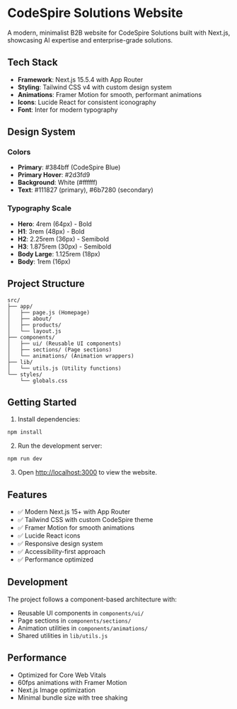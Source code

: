 # CodeSpire Solutions Website

A modern, minimalist B2B website for CodeSpire Solutions built with Next.js, showcasing AI expertise and enterprise-grade solutions.

## Tech Stack

- **Framework**: Next.js 15.5.4 with App Router
- **Styling**: Tailwind CSS v4 with custom design system
- **Animations**: Framer Motion for smooth, performant animations
- **Icons**: Lucide React for consistent iconography
- **Font**: Inter for modern typography

## Design System

### Colors
- **Primary**: #384bff (CodeSpire Blue)
- **Primary Hover**: #2d3fd9
- **Background**: White (#ffffff)
- **Text**: #111827 (primary), #6b7280 (secondary)

### Typography Scale
- **Hero**: 4rem (64px) - Bold
- **H1**: 3rem (48px) - Bold
- **H2**: 2.25rem (36px) - Semibold
- **H3**: 1.875rem (30px) - Semibold
- **Body Large**: 1.125rem (18px)
- **Body**: 1rem (16px)

## Project Structure

```
src/
├── app/
│   ├── page.js (Homepage)
│   ├── about/
│   ├── products/
│   └── layout.js
├── components/
│   ├── ui/ (Reusable UI components)
│   ├── sections/ (Page sections)
│   └── animations/ (Animation wrappers)
├── lib/
│   └── utils.js (Utility functions)
└── styles/
    └── globals.css
```

## Getting Started

1. Install dependencies:
```bash
npm install
```

2. Run the development server:
```bash
npm run dev
```

3. Open [http://localhost:3000](http://localhost:3000) to view the website.

## Features

- ✅ Modern Next.js 15+ with App Router
- ✅ Tailwind CSS with custom CodeSpire theme
- ✅ Framer Motion for smooth animations
- ✅ Lucide React icons
- ✅ Responsive design system
- ✅ Accessibility-first approach
- ✅ Performance optimized

## Development

The project follows a component-based architecture with:
- Reusable UI components in `components/ui/`
- Page sections in `components/sections/`
- Animation utilities in `components/animations/`
- Shared utilities in `lib/utils.js`

## Performance

- Optimized for Core Web Vitals
- 60fps animations with Framer Motion
- Next.js Image optimization
- Minimal bundle size with tree shaking
